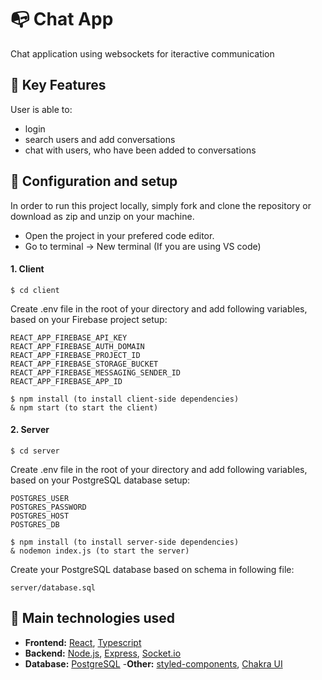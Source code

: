 # 📭 Chat App

Chat application using websockets for iteractive communication

## 🔸 Key Features

User is able to:

- login
- search users and add conversations
- chat with users, who have been added to conversations

## 🔸 Configuration and setup

In order to run this project locally, simply fork and clone the repository or download as zip and unzip on your machine.

- Open the project in your prefered code editor.
- Go to terminal -> New terminal (If you are using VS code)

#### 1. Client

```
$ cd client
```

Create .env file in the root of your directory and add following variables, based on your Firebase project setup:

```
REACT_APP_FIREBASE_API_KEY
REACT_APP_FIREBASE_AUTH_DOMAIN
REACT_APP_FIREBASE_PROJECT_ID
REACT_APP_FIREBASE_STORAGE_BUCKET
REACT_APP_FIREBASE_MESSAGING_SENDER_ID
REACT_APP_FIREBASE_APP_ID
```

```
$ npm install (to install client-side dependencies)
& npm start (to start the client)
```

#### 2. Server

```
$ cd server
```

Create .env file in the root of your directory and add following variables, based on your PostgreSQL database setup:

```
POSTGRES_USER
POSTGRES_PASSWORD
POSTGRES_HOST
POSTGRES_DB
```

```
$ npm install (to install server-side dependencies)
& nodemon index.js (to start the server)
```

Create your PostgreSQL database based on schema in following file:

```
server/database.sql
```

## 🔸 Main technologies used

- <b>Frontend:</b>
  [React](https://reactjs.org/), [Typescript](https://www.typescriptlang.org/)
- <b>Backend:</b>
  [Node.js](https://nodejs.org/en/), [Express](https://expressjs.com/), [Socket.io](https://socket.io/)
- <b>Database:</b>
  [PostgreSQL](https://www.postgresql.org/) -<b>Other:</b>
  [styled-components](https://styled-components.com/), [Chakra UI](https://chakra-ui.com/)
